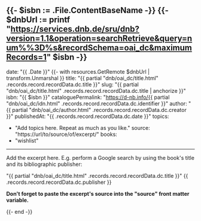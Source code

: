 {{- $isbn := .File.ContentBaseName -}}
{{- $dnbUrl := printf "https://services.dnb.de/sru/dnb?version=1.1&operation=searchRetrieve&query=num%%3D%s&recordSchema=oai_dc&maximumRecords=1" $isbn -}}
---
date: "{{ .Date }}"
{{- with resources.GetRemote $dnbUrl | transform.Unmarshal }}
title: "{{ partial "dnb/oai_dc/title.html" .records.record.recordData.dc.title }}"
slug: "{{ partial "dnb/oai_dc/title.html" .records.record.recordData.dc.title | anchorize }}"
isbn: "{{ $isbn }}"
cataloguePermalink: "https://d-nb.info/{{ partial "dnb/oai_dc/idn.html" .records.record.recordData.dc.identifier }}"
author: "{{ partial "dnb/oai_dc/author.html" .records.record.recordData.dc.creator }}"
publishedAt: "{{ .records.record.recordData.dc.date }}"
topics:
  - "Add topics here. Repeat as much as you like."
source: "https://url/to/source/of/excerpt/"
books:
  - "wishlist"
---

Add the excerpt here. E.g. perform a Google search by using the book's title and
its bibliographic publisher:

"{{ partial "dnb/oai_dc/title.html" .records.record.recordData.dc.title }}" {{ .records.record.recordData.dc.publisher }}

**Don't forget to paste the excerpt's source into the "source" front matter 
variable.**

{{- end -}}